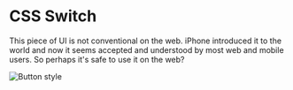 # CSS Switch

This piece of UI is not conventional on the web. iPhone introduced it to the world and now it seems accepted and understood by most web and mobile users. So perhaps it's safe to use it on the web?

![Button style](https://general-1258275882.cos.ap-chengdu.myqcloud.com/css-switch.gif)
